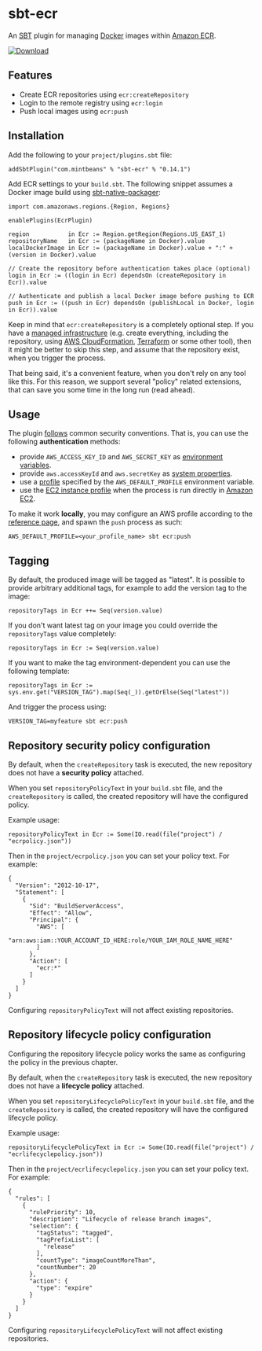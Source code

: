 # sbt-ecr

An [SBT](http://www.scala-sbt.org/) plugin for managing [Docker](http://docker.io) images within [Amazon ECR](https://aws.amazon.com/ecr/).

[ ![Download](https://api.bintray.com/packages/sbilinski/sbt-plugins/sbt-ecr/images/download.svg) ](https://bintray.com/sbilinski/sbt-plugins/sbt-ecr/_latestVersion)

## Features

* Create ECR repositories using `ecr:createRepository`
* Login to the remote registry using `ecr:login`
* Push local images using `ecr:push`

## Installation

Add the following to your `project/plugins.sbt` file:

    addSbtPlugin("com.mintbeans" % "sbt-ecr" % "0.14.1")

Add ECR settings to your `build.sbt`. The following snippet assumes a Docker image build using [sbt-native-packager](https://github.com/sbt/sbt-native-packager):

    import com.amazonaws.regions.{Region, Regions}
    
    enablePlugins(EcrPlugin)

    region           in Ecr := Region.getRegion(Regions.US_EAST_1)
    repositoryName   in Ecr := (packageName in Docker).value
    localDockerImage in Ecr := (packageName in Docker).value + ":" + (version in Docker).value

    // Create the repository before authentication takes place (optional)
    login in Ecr := ((login in Ecr) dependsOn (createRepository in Ecr)).value

    // Authenticate and publish a local Docker image before pushing to ECR
    push in Ecr := ((push in Ecr) dependsOn (publishLocal in Docker, login in Ecr)).value
    
Keep in mind that `ecr:createRepository` is a completely optional step. If you have a [managed infrastructure](https://en.wikipedia.org/wiki/Infrastructure_as_code) (e.g. create everything, including the repository, using [AWS CloudFormation](https://aws.amazon.com/cloudformation/), [Terraform](https://www.terraform.io/) or some other tool), then it might be better to skip this step, and assume that the repository exist, when you trigger the process.

That being said, it's a convenient feature, when you don't rely on any tool like this. For this reason, we support several "policy" related extensions, that can save you some time in the long run (read ahead).

## Usage

The plugin [follows](https://github.com/sbilinski/sbt-ecr/blob/master/src/main/scala/sbtecr/Aws.scala) common security
conventions. That is, you can use the following **authentication** methods:

* provide `AWS_ACCESS_KEY_ID` and `AWS_SECRET_KEY` as [environment variables](https://docs.aws.amazon.com/AWSJavaSDK/latest/javadoc/com/amazonaws/auth/EnvironmentVariableCredentialsProvider.html).
* provide `aws.accessKeyId` and `aws.secretKey` as [system properties](https://docs.aws.amazon.com/AWSJavaSDK/latest/javadoc/com/amazonaws/auth/SystemPropertiesCredentialsProvider.html).
* use a [profile](https://docs.aws.amazon.com/AWSJavaSDK/latest/javadoc/com/amazonaws/auth/profile/ProfileCredentialsProvider.html) specified by the `AWS_DEFAULT_PROFILE` environment variable.
* use the [EC2 instance profile](https://docs.aws.amazon.com/AWSJavaSDK/latest/javadoc/com/amazonaws/auth/EC2ContainerCredentialsProviderWrapper.html) when the process is run directly in [Amazon EC2](https://aws.amazon.com/ec2/).

To make it work **locally**, you may configure an AWS profile according to the [reference page](https://docs.aws.amazon.com/cli/latest/userguide/cli-configure-profiles.html), and spawn the `push` process as such:

    AWS_DEFAULT_PROFILE=<your_profile_name> sbt ecr:push

## Tagging

By default, the produced image will be tagged as "latest". It is possible to provide arbitrary additional tags,
 for example to add the version tag to the image:
    
    repositoryTags in Ecr ++= Seq(version.value)
    
If you don't want latest tag on your image you could override the ```repositoryTags``` value completely:
 
    repositoryTags in Ecr := Seq(version.value)

If you want to make the tag environment-dependent you can use the following template:

    repositoryTags in Ecr := sys.env.get("VERSION_TAG").map(Seq(_)).getOrElse(Seq("latest"))

And trigger the process using:

    VERSION_TAG=myfeature sbt ecr:push

## Repository security policy configuration

By default, when the `createRepository` task is executed, the new repository does not have a **security policy**
attached. 

When you set `repositoryPolicyText` in your `build.sbt` file, and the `createRepository` is called, the created
repository will have the configured policy. 

Example usage:
    
    repositoryPolicyText in Ecr := Some(IO.read(file("project") / "ecrpolicy.json")) 
    
Then in the `project/ecrpolicy.json` you can set your policy text. For example:
    
    {
      "Version": "2012-10-17",
      "Statement": [
        {
          "Sid": "BuildServerAccess",
          "Effect": "Allow",
          "Principal": {
            "AWS": [
              "arn:aws:iam::YOUR_ACCOUNT_ID_HERE:role/YOUR_IAM_ROLE_NAME_HERE"
            ]
          },
          "Action": [
            "ecr:*"
          ]
        }
      ]
    }
 
Configuring `repositoryPolicyText` will not affect existing repositories.

## Repository lifecycle policy configuration

Configuring the repository lifecycle policy works the same as configuring the policy in the previous chapter.

By default, when the `createRepository` task is executed, the new repository does not have a **lifecycle 
policy** attached. 

When you set `repositoryLifecyclePolicyText` in your `build.sbt` file, and the `createRepository` is called, the created
repository will have the configured lifecycle policy. 

Example usage:
    
    repositoryLifecyclePolicyText in Ecr := Some(IO.read(file("project") / "ecrlifecyclepolicy.json")) 
    
Then in the `project/ecrlifecyclepolicy.json` you can set your policy text. For example:
    
    {
      "rules": [
        {
          "rulePriority": 10,
          "description": "Lifecycle of release branch images",
          "selection": {
            "tagStatus": "tagged",
            "tagPrefixList": [
              "release"
            ],
            "countType": "imageCountMoreThan",
            "countNumber": 20
          },
          "action": {
            "type": "expire"
          }
        }
      ]
    }
 
Configuring `repositoryLifecyclePolicyText` will not affect existing repositories.


